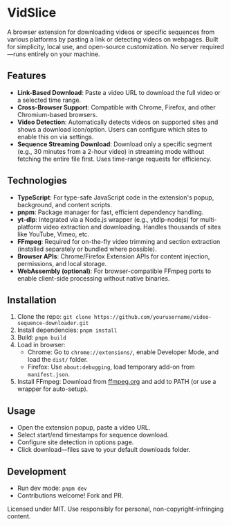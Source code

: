 # VidSlice

A browser extension for downloading videos or specific sequences from various platforms by pasting a link or detecting videos on webpages. Built for simplicity, local use, and open-source customization. No server required—runs entirely on your machine.

## Features

- **Link-Based Download**: Paste a video URL to download the full video or a selected time range.
- **Cross-Browser Support**: Compatible with Chrome, Firefox, and other Chromium-based browsers.
- **Video Detection**: Automatically detects videos on supported sites and shows a download icon/option. Users can configure which sites to enable this on via settings.
- **Sequence Streaming Download**: Download only a specific segment (e.g., 30 minutes from a 2-hour video) in streaming mode without fetching the entire file first. Uses time-range requests for efficiency.

## Technologies

- **TypeScript**: For type-safe JavaScript code in the extension's popup, background, and content scripts.
- **pnpm**: Package manager for fast, efficient dependency handling.
- **yt-dlp**: Integrated via a Node.js wrapper (e.g., ytdlp-nodejs) for multi-platform video extraction and downloading. Handles thousands of sites like YouTube, Vimeo, etc.
- **FFmpeg**: Required for on-the-fly video trimming and section extraction (installed separately or bundled where possible).
- **Browser APIs**: Chrome/Firefox Extension APIs for content injection, permissions, and local storage.
- **WebAssembly (optional)**: For browser-compatible FFmpeg ports to enable client-side processing without native binaries.

## Installation

1. Clone the repo: `git clone https://github.com/yourusername/video-sequence-downloader.git`
2. Install dependencies: `pnpm install`
3. Build: `pnpm build`
4. Load in browser:
   - Chrome: Go to `chrome://extensions/`, enable Developer Mode, and load the `dist/` folder.
   - Firefox: Use `about:debugging`, load temporary add-on from `manifest.json`.
5. Install FFmpeg: Download from [ffmpeg.org](https://ffmpeg.org) and add to PATH (or use a wrapper for auto-setup).

## Usage

- Open the extension popup, paste a video URL.
- Select start/end timestamps for sequence download.
- Configure site detection in options page.
- Click download—files save to your default downloads folder.

## Development

- Run dev mode: `pnpm dev`
- Contributions welcome! Fork and PR.

Licensed under MIT. Use responsibly for personal, non-copyright-infringing content.
